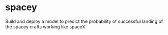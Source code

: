 # spacey
Build and deploy a model to predict the probability of successful landing of the spacey crafts working like spaceX

